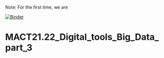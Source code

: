 Note: For the first time, we are

[![Binder](https://mybinder.org/badge_logo.svg)](https://mybinder.org/v2/gh/IaaC/MACT21.22_Digital_tools_Big_Data_part_3/binder)

# MACT21.22_Digital_tools_Big_Data_part_3
